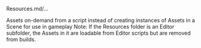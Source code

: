 Resources.md/...

Assets on-demand from a script instead of creating instances of Assets in a Scene for use in gameplay
Note: If the Resources folder is an Editor subfolder, the Assets in it are loadable from Editor scripts but are removed from builds.